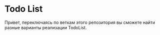 # Todo List

Привет, переключаясь по веткам этого репозитория вы 
сможете найти разные варианты реализации TodoList.